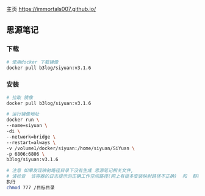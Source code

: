 主页  https://immortals007.github.io/

## 思源笔记

### 下载

```bash
# 使用docker 下载镜像
docker pull b3log/siyuan:v3.1.6
```

### 安装

```bash
# 拉取 镜像
docker pull b3log/siyuan:v3.1.6

# 运行镜像地址
docker run \
--name=siyuan \
-di \
--network=bridge \
--restart=always \
-v /volume1/docker/siyuan:/home/siyuan/SiYuan \
-p 6806:6806 \
b3log/siyuan:v3.1.6

# 注意 如果发现映射路径目录下没有生成 思源笔记相关文件, 
# 请检查  该容器的日志提示的正确工作空间路径(网上有很多安装映射路径不正确)  和  群晖的  目录权限授权
执行 
chmod 777 /目标目录
```

###

